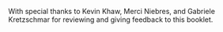 With special thanks to Kevin Khaw, Merci Niebres, and Gabriele Kretzschmar for reviewing and giving feedback to this booklet.